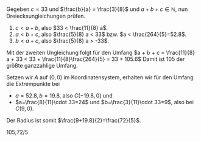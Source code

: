 Gegeben $c = 33$ und $\frac{b}{a} = \frac{3}{8}$ und $a+b+c\in\mathbb{N}$, nun Dreiecksungleichungen prüfen.
1. $c < a+b$, also $33 < \frac{11}{8} a$.
2. $a < b+c$, also $\frac{5}{8} a < 33$ bzw. $a < \frac{264}{5}=52.8$.
3. $b < a+c$, also $\frac{5}{8} a > -33$.

Mit der zweiten Ungleichung folgt für den Umfang $a + b + c = \frac{11}{8} a + 33 < 33 + \frac{11}{8}\frac{264}{5} = 33 + 105.6$
Damit ist $105$ der größte ganzzahlige Umfang.

Setzen wir $A$ auf $(0,0)$ im Koordinatensystem, erhalten wir für den Umfang die Extrempunkte bei 
* $a=52.8, b=19.8$, also $C(-19.8, 0)$ und 
* $a=\frac{8}{11}\cdot 33=24$ und $b=\frac{3}{11}\cdot 33=9$, also bei $C(9, 0)$.

Der Radius ist somit $\frac{9+19.8}{2}=\frac{72}{5}$.

105;72/5